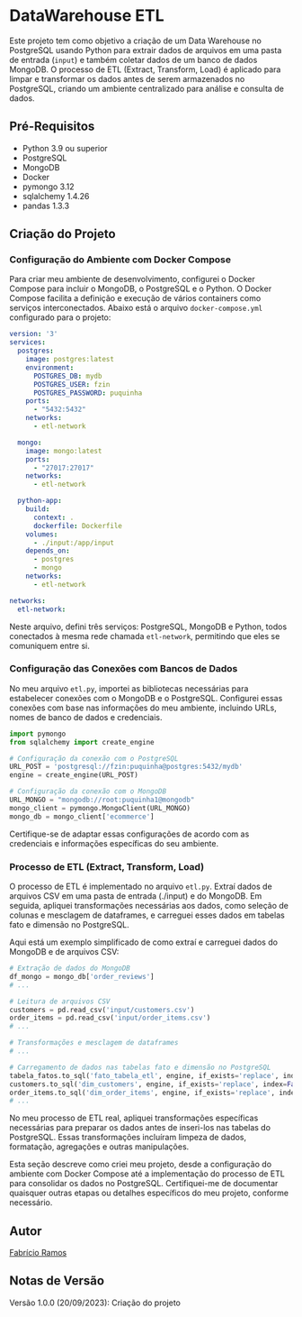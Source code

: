 # DataWarehouse ETL

Este projeto tem como objetivo a criação de um Data Warehouse no PostgreSQL usando Python para extrair dados de arquivos em uma pasta de entrada (`input`) e também coletar dados de um banco de dados MongoDB. O processo de ETL (Extract, Transform, Load) é aplicado para limpar e transformar os dados antes de serem armazenados no PostgreSQL, criando um ambiente centralizado para análise e consulta de dados.

## Pré-Requisitos

- Python 3.9 ou superior
- PostgreSQL
- MongoDB
- Docker
- pymongo 3.12
- sqlalchemy 1.4.26
- pandas 1.3.3

## Criação do Projeto

### Configuração do Ambiente com Docker Compose

Para criar meu ambiente de desenvolvimento, configurei o Docker Compose para incluir o MongoDB, o PostgreSQL e o Python. O Docker Compose facilita a definição e execução de vários containers como serviços interconectados. Abaixo está o arquivo ``docker-compose.yml`` configurado para o projeto:

```yml
version: '3'
services:
  postgres:
    image: postgres:latest
    environment:
      POSTGRES_DB: mydb
      POSTGRES_USER: fzin
      POSTGRES_PASSWORD: puquinha
    ports:
      - "5432:5432"
    networks:
      - etl-network

  mongo:
    image: mongo:latest
    ports:
      - "27017:27017"
    networks:
      - etl-network

  python-app:
    build:
      context: .
      dockerfile: Dockerfile
    volumes:
      - ./input:/app/input
    depends_on:
      - postgres
      - mongo
    networks:
      - etl-network

networks:
  etl-network:
```
Neste arquivo, defini três serviços: PostgreSQL, MongoDB e Python, todos conectados à mesma rede chamada ``etl-network``, permitindo que eles se comuniquem entre si.

### Configuração das Conexões com Bancos de Dados

No meu arquivo ``etl.py``, importei as bibliotecas necessárias para estabelecer conexões com o MongoDB e o PostgreSQL. Configurei essas conexões com base nas informações do meu ambiente, incluindo URLs, nomes de banco de dados e credenciais.

```python
import pymongo
from sqlalchemy import create_engine

# Configuração da conexão com o PostgreSQL
URL_POST = 'postgresql://fzin:puquinha@postgres:5432/mydb'
engine = create_engine(URL_POST)

# Configuração da conexão com o MongoDB
URL_MONGO = "mongodb://root:puquinha1@mongodb"
mongo_client = pymongo.MongoClient(URL_MONGO)
mongo_db = mongo_client['ecommerce']
```
Certifique-se de adaptar essas configurações de acordo com as credenciais e informações específicas do seu ambiente.

### Processo de ETL (Extract, Transform, Load)

O processo de ETL é implementado no arquivo `etl.py`. Extraí dados de arquivos CSV em uma pasta de entrada (./input) e do MongoDB. Em seguida, apliquei transformações necessárias aos dados, como seleção de colunas e mesclagem de dataframes, e carreguei esses dados em tabelas fato e dimensão no PostgreSQL.

Aqui está um exemplo simplificado de como extraí e carreguei dados do MongoDB e de arquivos CSV:

```python
# Extração de dados do MongoDB
df_mongo = mongo_db['order_reviews']
# ...

# Leitura de arquivos CSV
customers = pd.read_csv('input/customers.csv')
order_items = pd.read_csv('input/order_items.csv')
# ...

# Transformações e mesclagem de dataframes
# ...

# Carregamento de dados nas tabelas fato e dimensão no PostgreSQL
tabela_fatos.to_sql('fato_tabela_etl', engine, if_exists='replace', index=False)
customers.to_sql('dim_customers', engine, if_exists='replace', index=False)
order_items.to_sql('dim_order_items', engine, if_exists='replace', index=False)
# ...
```
No meu processo de ETL real, apliquei transformações específicas necessárias para preparar os dados antes de inseri-los nas tabelas do PostgreSQL. Essas transformações incluíram limpeza de dados, formatação, agregações e outras manipulações.

Esta seção descreve como criei meu projeto, desde a configuração do ambiente com Docker Compose até a implementação do processo de ETL para consolidar os dados no PostgreSQL. Certifiquei-me de documentar quaisquer outras etapas ou detalhes específicos do meu projeto, conforme necessário.


## Autor

[Fabrício Ramos](https://github.com/fzin1)


## Notas de Versão

Versão 1.0.0 (20/09/2023): Criação do projeto





